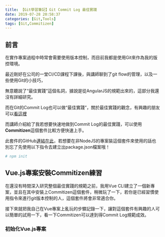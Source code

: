 ```yaml
---
title: 【Git學習筆記】Git Commit Log 最佳實踐
date: 2019-07-28 20:58:37
categories: [Git,Tools]
tags: [Git,Commitizen]
---
```

## 前言

在實作專案過程中時常會需要使用版本控制，而目前我都是使用Git來作為我的版控環境。

最近剛好在公司的一堂CI/CD課程下課後，與講師聊到了git flow的管理，以及一些使用Git的小技巧，

無意聽說了“最佳實踐”這個名詞，據說是從AngularJS的規範出來的，這部分我還沒有詳細研究。

而在Git的Commit Log也可以做“最佳實踐”，關於最佳實踐的觀念，有興趣的朋友可以[看這裡](https://docs.google.com/document/d/1QrDFcIiPjSLDn3EL15IJygNPiHORgU1_OOAqWjiDU5Y/edit#heading=h.uyo6cb12dt6w)

而講師介紹給了我若想要快速地做到Commit Log的最佳實踐，可以使用**Commitizen**這個套件比較方便快速上手。
<!--more-->
此套件的GitHub[連結在此](https://github.com/commitizen/cz-cli)，若想要在非NodeJS的專案裝這個套件來使用的話也別忘了先使用以下指令去建立出package.json檔案哦！

```bash
# npm init
```

## Vue.js專案安裝Commitizen練習

在還沒有時間深入研究整個最佳實踐的規範之前，我用Vue CLI建立了一個新專案，並且在其中安裝上Commitizen這個套件，稍微玩了一下，若你是已經習慣使用指令來進行git版本控制的人，這個套件將會非常適合你。

接下來就把我自己在Vue專案上亂玩的步驟記錄一下，讓對這個套件有興趣的人可以簡單的試用一下，看一下Commitizen可以達到得Commit Log規範成效。

### 初始化Vue.js專案
